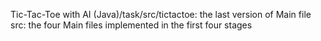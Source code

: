 Tic-Tac-Toe with AI (Java)/task/src/tictactoe: the last version of Main file
src: the four Main files implemented in the first four stages 
